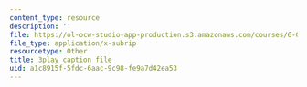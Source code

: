 ```yaml
---
content_type: resource
description: ''
file: https://ol-ocw-studio-app-production.s3.amazonaws.com/courses/6-006-introduction-to-algorithms-fall-2011/a1c8915f5fdc6aac9c98fe9a7d42ea53_4iXLnF3hExw.srt
file_type: application/x-subrip
resourcetype: Other
title: 3play caption file
uid: a1c8915f-5fdc-6aac-9c98-fe9a7d42ea53
---
```

